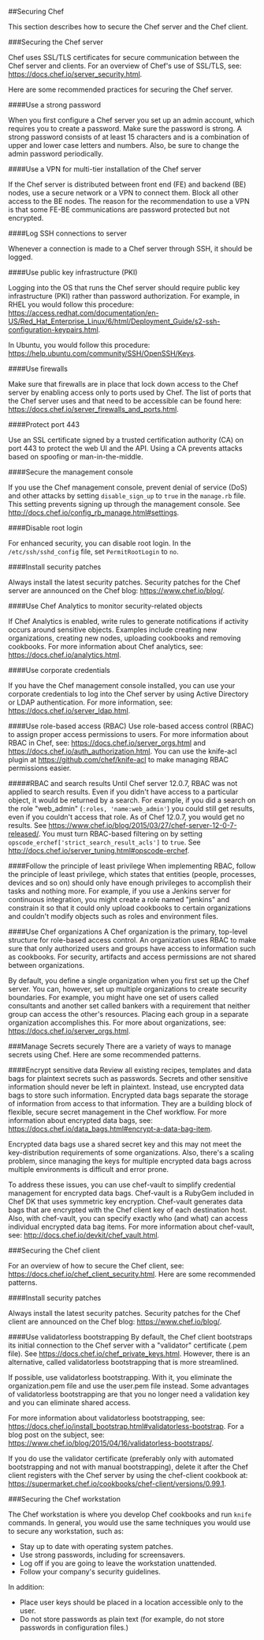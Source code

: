 ##Securing Chef

This section describes how to secure the Chef server and the Chef client.

###Securing the Chef server

Chef uses SSL/TLS certificates for secure communication between the Chef server and clients. For an overview of Chef's use of SSL/TLS, see: <https://docs.chef.io/server_security.html>.

Here are some recommended practices for securing the Chef server.

####Use a strong password

When you first configure a Chef server you set up an admin account, which requires you to create a password. Make sure the password is strong. A strong password consists of at least 15 characters and is a combination of upper and lower case letters and numbers. Also, be sure to change the admin password periodically.

####Use a VPN for multi-tier installation of the Chef server

If the Chef server is distributed between front end (FE) and backend (BE) nodes, use a secure network or a VPN to connect them. Block all other access to the BE nodes. The reason for the recommendation to use a VPN is that some FE-BE communications are password protected but not encrypted.

####Log SSH connections to server

Whenever a connection is made to a Chef server through SSH, it should be logged.

####Use public key infrastructure (PKI)

Logging into the OS that runs the Chef server should require public key infrastructure (PKI) rather than password authorization. For example, in RHEL you would follow this procedure: <https://access.redhat.com/documentation/en-US/Red_Hat_Enterprise_Linux/6/html/Deployment_Guide/s2-ssh-configuration-keypairs.html>.

In Ubuntu, you would follow this procedure: <https://help.ubuntu.com/community/SSH/OpenSSH/Keys>.

####Use firewalls

Make sure that firewalls are in place that lock down access to the Chef server by enabling access only to ports used by Chef. The list of ports that the Chef server uses and that need to be accessible can be found here: <https://docs.chef.io/server_firewalls_and_ports.html>.

####Protect port 443

Use an SSL certificate signed by a trusted certification authority (CA) on port 443 to protect the web UI and the API.  Using a CA prevents attacks based on spoofing or man-in-the-middle.

####Secure the management console

If you use the Chef management console, prevent denial of service (DoS) and other attacks by setting `disable_sign_up` to `true` in the <code class="file-path">manage.rb</code> file. This setting prevents signing up through the management console. See <http://docs.chef.io/config_rb_manage.html#settings>.

####Disable root login

For enhanced security, you can disable root login. In the <code class="file-path">/etc/ssh/sshd_config</code> file, set `PermitRootLogin` to `no`.

####Install security patches

Always install the latest security patches. Security patches for the Chef server are announced on the Chef blog: <https://www.chef.io/blog/>.

####Use Chef Analytics to monitor security-related objects

If Chef Analytics is enabled, write rules to generate notifications if activity occurs around sensitive objects. Examples include creating new organizations, creating new nodes, uploading cookbooks and removing cookbooks. For more information about Chef analytics, see: <https://docs.chef.io/analytics.html>.

####Use corporate credentials

If you have the Chef management console installed, you can use your corporate credentials to log into the Chef server by using Active Directory or LDAP authentication. For more information, see: <https://docs.chef.io/server_ldap.html>.

####Use role-based access (RBAC)
Use role-based access control (RBAC) to assign proper access permissions to users. For more information about RBAC in Chef, see: <https://docs.chef.io/server_orgs.html> and <https://docs.chef.io/auth_authorization.html>. You can use the knife-acl plugin at <https://github.com/chef/knife-acl> to make managing RBAC permissions easier.

#####RBAC and search results
Until Chef server 12.0.7, RBAC was not applied to search results. Even if you didn't have access to a particular object, it would be returned by a search. For example, if you did a search on the role "web_admin" (`:roles, 'name:web_admin'`) you could still get results, even if you couldn't access that role. As of Chef 12.0.7, you would get no results.  See <https://www.chef.io/blog/2015/03/27/chef-server-12-0-7-released/>. You must turn RBAC-based filtering on by setting `opscode_erchef['strict_search_result_acls']` to `true`. See <http://docs.chef.io/server_tuning.html#opscode-erchef>.

####Follow the principle of least privilege
When implementing RBAC, follow the principle of least privilege, which states that entities (people, processes, devices and so on) should only have enough privileges to accomplish their tasks and nothing more. For example, if you use a Jenkins server for continuous integration, you might create a role named "jenkins" and constrain it so that it could only upload cookbooks to certain organizations and couldn't modify  objects such as roles and environment files.

####Use Chef organizations
A Chef organization is the primary, top-level structure for role-based access
control. An organization uses RBAC to make sure that only authorized
users and groups have access to information such as cookbooks. For security, artifacts and access permissions are not shared between organizations.

By default, you define a single organization when you first set up the Chef server. You can, however, set up multiple organizations to create security boundaries. For example, you might have one set of users called consultants and another set called bankers with a requirement that neither group can access the other's resources. Placing each group in a separate organization accomplishes this. For more about organizations, see: <https://docs.chef.io/server_orgs.html>.

###Manage Secrets securely
There are a variety of ways to manage secrets using Chef. Here are some recommended patterns.

####Encrypt sensitive data
Review all existing recipes, templates and data bags for plaintext secrets such as passwords. Secrets and other sensitive information should never be left in plaintext. Instead, use encrypted data bags to store such information. Encrypted data bags separate the storage of information from access to that information. They are a building block of flexible, secure secret management in the Chef workflow. For more information about encrypted data bags, see: <https://docs.chef.io/data_bags.html#encrypt-a-data-bag-item>.


Encrypted data bags use a shared secret key and this may not meet the key-distribution requirements of some organizations. Also, there's a scaling problem, since managing the keys for multiple encrypted data bags across multiple environments is difficult and error prone.


To address these issues, you can use chef-vault to simplify credential management for encrypted data bags. Chef-vault is a RubyGem included in Chef DK that uses symmetric key encryption. Chef-vault generates data bags that are encrypted with the Chef client key of each destination host. Also, with chef-vault, you can specify exactly who (and what) can access individual encrypted data bag items. For more information about chef-vault, see: <http://docs.chef.io/devkit/chef_vault.html>.

###Securing the Chef client

For an overview of how to secure the Chef client, see: <https://docs.chef.io/chef_client_security.html>. Here are some recommended patterns.

####Install security patches

Always install the latest security patches. Security patches for the Chef client are announced on the Chef blog: <https://www.chef.io/blog/>.

####Use validatorless bootstrapping
By default, the Chef client bootstraps its initial connection to the Chef server with a "validator" certificate (.pem file). See <https://docs.chef.io/chef_private_keys.html>. However, there is an alternative, called validatorless bootstrapping that is more streamlined.


If possible, use validatorless bootstrapping. With it, you eliminate the organization.pem file and use the user.pem file instead.  Some advantages of validatorless bootstrapping are that you no longer need a validation key and you can eliminate shared access.

For more information about validatorless bootstrapping, see: <https://docs.chef.io/install_bootstrap.html#validatorless-bootstrap>. For a blog post on the subject, see: <https://www.chef.io/blog/2015/04/16/validatorless-bootstraps/>.


If you do use the validator certificate (preferably only with automated bootstrapping and not with manual bootstrapping), delete it after the Chef client registers with the Chef server by using the chef-client cookbook at: <https://supermarket.chef.io/cookbooks/chef-client/versions/0.99.1>.

###Securing the Chef workstation

The Chef workstation is where you develop Chef cookbooks and run `knife` commands. In general, you would use the same techniques you would use to secure any workstation, such as:

* Stay up to date with operating system patches.
* Use strong passwords, including for screensavers.
* Log off if you are going to leave the workstation unattended.
* Follow your company's security guidelines.

In addition:


* Place user keys should be placed in a location accessible only to the user.
* Do not store passwords as plain text (for example, do not store passwords in configuration files.)
